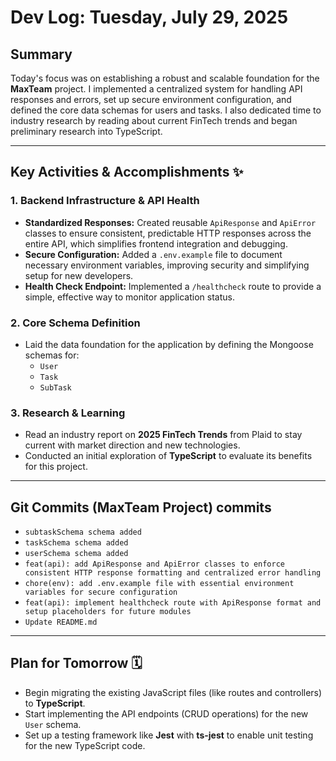 # Dev Log: Tuesday, July 29, 2025

## Summary

Today's focus was on establishing a robust and scalable foundation for the **MaxTeam** project. I implemented a centralized system for handling API responses and errors, set up secure environment configuration, and defined the core data schemas for users and tasks. I also dedicated time to industry research by reading about current FinTech trends and began preliminary research into TypeScript.

---

## Key Activities & Accomplishments ✨

### 1. Backend Infrastructure & API Health

* **Standardized Responses:** Created reusable `ApiResponse` and `ApiError` classes to ensure consistent, predictable HTTP responses across the entire API, which simplifies frontend integration and debugging.
* **Secure Configuration:** Added a `.env.example` file to document necessary environment variables, improving security and simplifying setup for new developers.
* **Health Check Endpoint:** Implemented a `/healthcheck` route to provide a simple, effective way to monitor application status.

### 2. Core Schema Definition

* Laid the data foundation for the application by defining the Mongoose schemas for:
    * `User`
    * `Task`
    * `SubTask`

### 3. Research & Learning

* Read an industry report on **2025 FinTech Trends** from Plaid to stay current with market direction and new technologies.
* Conducted an initial exploration of **TypeScript** to evaluate its benefits for this project.

---

## Git Commits (MaxTeam Project) commits

* `subtaskSchema schema added`
* `taskSchema schema added`
* `userSchema schema added`
* `feat(api): add ApiResponse and ApiError classes to enforce consistent HTTP response formatting and centralized error handling`
* `chore(env): add .env.example file with essential environment variables for secure configuration`
* `feat(api): implement healthcheck route with ApiResponse format and setup placeholders for future modules`
* `Update README.md`

---

## Plan for Tomorrow 🗓️

* Begin migrating the existing JavaScript files (like routes and controllers) to **TypeScript**.
* Start implementing the API endpoints (CRUD operations) for the new `User` schema.
* Set up a testing framework like **Jest** with **ts-jest** to enable unit testing for the new TypeScript code.